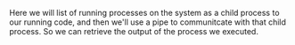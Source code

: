Here we will list of running processes on the system as a child process to our running code,
and then we'll use a pipe to communitcate with that child process. So we can retrieve the 
output of the process we executed. 
